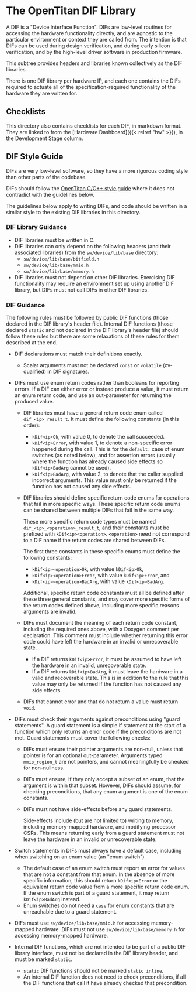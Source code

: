# The OpenTitan DIF Library

A DIF is a "Device Interface Function". DIFs are low-level routines for
accessing the hardware functionality directly, and are agnostic to the
particular environment or context they are called from. The intention is that
DIFs can be used during design verification, and during early silicon
verification, and by the high-level driver software in production firmware.

This subtree provides headers and libraries known collectively as the DIF
libraries.

There is one DIF library per hardware IP, and each one contains the DIFs
required to actuate all of the specification-required functionality of the
hardware they are written for.

## Checklists

This directory also contains checklists for each DIF, in markdown format. They
are linked to from the [Hardware Dashboard]({{< relref "hw" >}}), in the
Development Stage column.

## DIF Style Guide

DIFs are very low-level software, so they have a more rigorous coding style than
other parts of the codebase.

DIFs should follow the [OpenTitan C/C++ style
guide](https://docs.opentitan.org/doc/rm/c_cpp_coding_style/) where it does not
contradict with the guidelines below.

The guidelines below apply to writing DIFs, and code should be written in a
similar style to the existing DIF libraries in this directory.

### DIF Library Guidance

* DIF libraries must be written in C.
* DIF libraries can only depend on the following headers (and their associated
  libraries) from the `sw/device/lib/base` directory:
  * `sw/device/lib/base/bitfield.h`
  * `sw/device/lib/base/mmio.h`
  * `sw/device/lib/base/memory.h`
* DIF libraries must not depend on other DIF libraries. Exercising DIF
  functionality may require an environment set up using another DIF library, but
  DIFs must not call DIFs in other DIF libraries.

### DIF Guidance

The following rules must be followed by public DIF functions (those declared in
the DIF library's header file). Internal DIF functions (those declared `static`
and not declared in the DIF library's header file) should follow these rules but
there are some relaxations of these rules for them described at the end.

* DIF declarations must match their definitions exactly.
  * Scalar arguments must not be declared `const` or `volatile` (cv-qualified)
    in DIF signatures.

* DIFs must use enum return codes rather than booleans for reporting errors. If
  a DIF can either error or instead produce a value, it must return an enum
  return code, and use an out-parameter for returning the produced value.
  * DIF libraries must have a general return code enum called
    `dif_<ip>_result_t`. It must define the following constants (in this order):
    * `kDif<ip>Ok`, with value 0, to denote the call succeeded.
    * `kDif<ip>Error`, with value 1, to denote a non-specific error happened
      during the call. This is for the `default:` case of enum switches (as
      noted below), and for assertion errors (usually where the function has
      already caused side effects so `kDif<ip>BadArg` cannot be used).
    * `kDif<ip>BadArg`, with value 2, to denote that the caller supplied
      incorrect arguments. This value must only be returned if the function has
      not caused any side effects.
  * DIF libraries should define specific return code enums for operations that
    fail in more specific ways. These specific return code enums can be shared
    between multiple DIFs that fail in the same way.

    These more specific return code types must be named
    `dif_<ip>_<operation>_result_t`, and their constants must be prefixed with
    `kDif<ip><operation>`. `<operation>` need not correspond to a DIF name if
    the return codes are shared between DIFs.

    The first three constants in these specific enums must define the following
    constants:
    * `kDif<ip><operation>Ok`, with value `kDif<ip>Ok`,
    * `kDif<ip><operation>Error`, with value `kDif<ip>Error`, and
    * `kDif<ip><operation>BadArg`, with value `kDif<ip>BadArg`.

    Additional, specific return code constants must all be defined after
    these three general constants, and may cover more specific forms of the
    return codes defined above, including more specific reasons arguments are
    invalid.

  * DIFs must document the meaning of each return code constant, including the
    required ones above, with a Doxygen comment per declaration. This comment
    must include whether returning this error code could have left the hardware
    in an invalid or unrecoverable state.
    * If a DIF returns `kDif<ip>Error`, it must be assumed to have left
      the hardware in an invalid, unrecoverable state.
    * If a DIF returns `kDif<ip>BadArg`, it must leave the hardware in a valid
      and recoverable state. This is in addition to the rule that this value may
      only be returned if the function has not caused any side effects.
  * DIFs that cannot error and that do not return a value must return `void`.

* DIFs must check their arguments against preconditions using "guard
  statements". A guard statement is a simple if statement at the start of a
  function which only returns an error code if the preconditions are not met.
  Guard statements must cover the following checks:
  * DIFs must ensure their pointer arguments are non-null, unless that pointer
    is for an optional out-parameter. Arguments typed `mmio_region_t` are not
    pointers, and cannot meaningfully be checked for non-nullness.
  * DIFs must ensure, if they only accept a subset of an enum, that the argument
    is within that subset. However, DIFs should assume, for checking
    preconditions, that any enum argument is one of the enum constants.
  * DIFs must not have side-effects before any guard statements.

    Side-effects include (but are not limited to) writing to memory, including
    memory-mapped hardware, and modifying processor CSRs. This means returning
    early from a guard statement must not leave the hardware in an invalid or
    unrecoverable state.

* Switch statements in DIFs must always have a default case, including when
  switching on an enum value (an "enum switch").
  * The default case of an enum switch must report an error for values that are
    not a constant from that enum. In the absence of more specific information,
    this should return `kDif<ip>Error` or the equivalent return code value from
    a more specific return code enum. If the enum switch is part of a guard
    statement, it may return `kDif<ip>BadArg` instead.
  * Enum switches do not need a `case` for enum constants that are unreachable
    due to a guard statement.

* DIFs must use `sw/device/lib/base/mmio.h` for accessing memory-mapped
  hardware. DIFs must not use `sw/device/lib/base/memory.h` for accessing
  memory-mapped hardware.

* Internal DIF functions, which are not intended to be part of a public DIF
  library interface, must not be declared in the DIF library header, and must be
  marked `static`.
  * `static` DIF functions should not be marked `static inline`.
  * An internal DIF function does not need to check preconditions, if all the
    DIF functions that call it have already checked that precondition.
